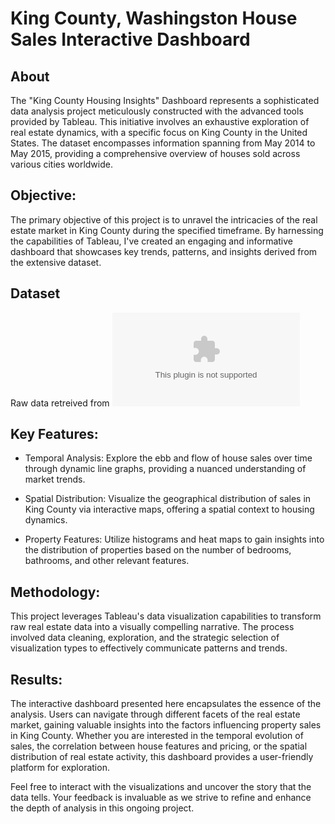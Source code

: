 
# King County, Washingston House Sales Interactive Dashboard #

## About ##

The "King County Housing Insights" Dashboard represents a sophisticated data analysis project meticulously constructed with the advanced tools provided by Tableau. This initiative involves an exhaustive exploration of real estate dynamics, with a specific focus on King County in the United States. The dataset encompasses information spanning from May 2014 to May 2015, providing a comprehensive overview of houses sold across various cities worldwide.

## Objective: ##
The primary objective of this project is to unravel the intricacies of the real estate market in King County during the specified timeframe. By harnessing the capabilities of Tableau, I've created an engaging and informative dashboard that showcases key trends, patterns, and insights derived from the extensive dataset.

## Dataset ##

Raw data retreived from ![Dataset](https://github.com/mochen862/king-county-house-sales/blob/main/HouseData.xlsx)

## Key Features: ##

* Temporal Analysis: Explore the ebb and flow of house sales over time through dynamic line graphs, providing a nuanced understanding of market trends.

* Spatial Distribution: Visualize the geographical distribution of sales in King County via interactive maps, offering a spatial context to housing dynamics.

* Property Features: Utilize histograms and heat maps to gain insights into the distribution of properties based on the number of bedrooms, bathrooms, and other relevant features.

## Methodology: ##
This project leverages Tableau's data visualization capabilities to transform raw real estate data into a visually compelling narrative. The process involved data cleaning, exploration, and the strategic selection of visualization types to effectively communicate patterns and trends.

## Results: ##
The interactive dashboard presented here encapsulates the essence of the analysis. Users can navigate through different facets of the real estate market, gaining valuable insights into the factors influencing property sales in King County. Whether you are interested in the temporal evolution of sales, the correlation between house features and pricing, or the spatial distribution of real estate activity, this dashboard provides a user-friendly platform for exploration.

Feel free to interact with the visualizations and uncover the story that the data tells. Your feedback is invaluable as we strive to refine and enhance the depth of analysis in this ongoing project.
